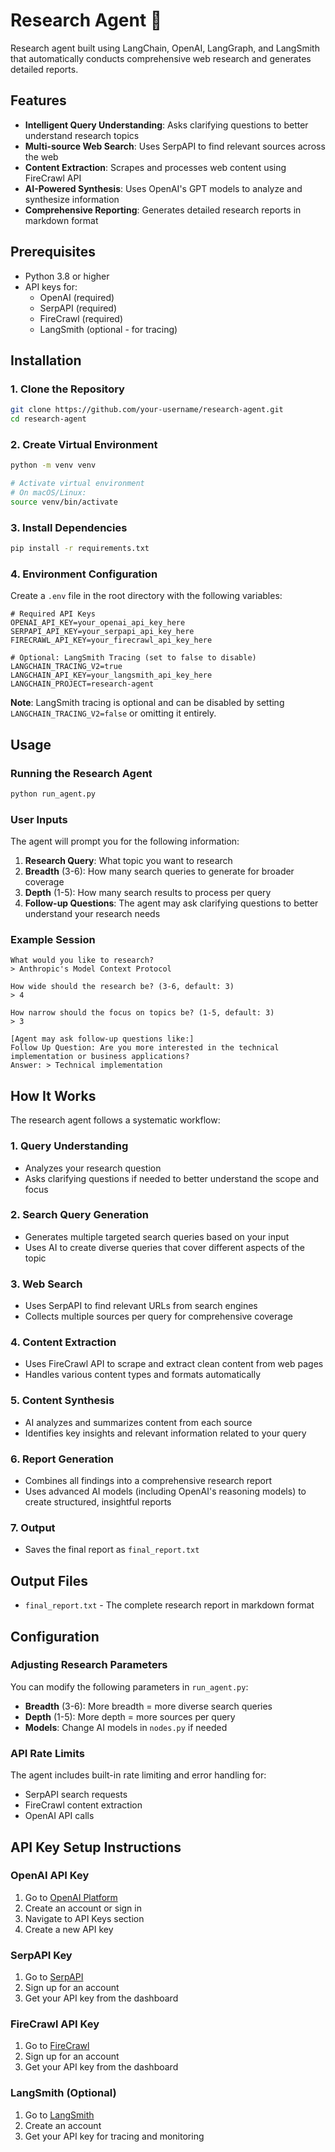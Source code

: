 # Research Agent 🔬

 Research agent built using LangChain, OpenAI, LangGraph, and LangSmith that automatically conducts comprehensive web research and generates detailed reports.

## Features

- **Intelligent Query Understanding**: Asks clarifying questions to better understand research topics
- **Multi-source Web Search**: Uses SerpAPI to find relevant sources across the web
- **Content Extraction**: Scrapes and processes web content using FireCrawl API
- **AI-Powered Synthesis**: Uses OpenAI's GPT models to analyze and synthesize information
- **Comprehensive Reporting**: Generates detailed research reports in markdown format


## Prerequisites

- Python 3.8 or higher
- API keys for:
  - OpenAI (required)
  - SerpAPI (required)
  - FireCrawl (required)
  - LangSmith (optional - for tracing)

## Installation

### 1. Clone the Repository
```bash
git clone https://github.com/your-username/research-agent.git
cd research-agent
```

### 2. Create Virtual Environment
```bash
python -m venv venv

# Activate virtual environment
# On macOS/Linux:
source venv/bin/activate

```

### 3. Install Dependencies
```bash
pip install -r requirements.txt
```

### 4. Environment Configuration

Create a `.env` file in the root directory with the following variables:

```env
# Required API Keys
OPENAI_API_KEY=your_openai_api_key_here
SERPAPI_API_KEY=your_serpapi_api_key_here
FIRECRAWL_API_KEY=your_firecrawl_api_key_here

# Optional: LangSmith Tracing (set to false to disable)
LANGCHAIN_TRACING_V2=true
LANGCHAIN_API_KEY=your_langsmith_api_key_here
LANGCHAIN_PROJECT=research-agent
```

**Note**: LangSmith tracing is optional and can be disabled by setting `LANGCHAIN_TRACING_V2=false` or omitting it entirely.

## Usage

### Running the Research Agent

```bash
python run_agent.py
```

### User Inputs

The agent will prompt you for the following information:

1. **Research Query**: What topic you want to research
2. **Breadth** (3-6): How many search queries to generate for broader coverage
3. **Depth** (1-5): How many search results to process per query
4. **Follow-up Questions**: The agent may ask clarifying questions to better understand your research needs

### Example Session

```
What would you like to research?
> Anthropic's Model Context Protocol

How wide should the research be? (3-6, default: 3)
> 4

How narrow should the focus on topics be? (1-5, default: 3)
> 3

[Agent may ask follow-up questions like:]
Follow Up Question: Are you more interested in the technical implementation or business applications?
Answer: > Technical implementation
```

## How It Works

The research agent follows a systematic workflow:

### 1. **Query Understanding**
- Analyzes your research question
- Asks clarifying questions if needed to better understand the scope and focus

### 2. **Search Query Generation**
- Generates multiple targeted search queries based on your input
- Uses AI to create diverse queries that cover different aspects of the topic

### 3. **Web Search** 
- Uses SerpAPI to find relevant URLs from search engines
- Collects multiple sources per query for comprehensive coverage

### 4. **Content Extraction**
- Uses FireCrawl API to scrape and extract clean content from web pages
- Handles various content types and formats automatically

### 5. **Content Synthesis**
- AI analyzes and summarizes content from each source
- Identifies key insights and relevant information related to your query

### 6. **Report Generation**
- Combines all findings into a comprehensive research report
- Uses advanced AI models (including OpenAI's reasoning models) to create structured, insightful reports

### 7. **Output**
- Saves the final report as `final_report.txt`

## Output Files

- `final_report.txt` - The complete research report in markdown format

## Configuration

### Adjusting Research Parameters

You can modify the following parameters in `run_agent.py`:

- **Breadth** (3-6): More breadth = more diverse search queries
- **Depth** (1-5): More depth = more sources per query
- **Models**: Change AI models in `nodes.py` if needed

### API Rate Limits

The agent includes built-in rate limiting and error handling for:
- SerpAPI search requests
- FireCrawl content extraction
- OpenAI API calls



## API Key Setup Instructions

### OpenAI API Key
1. Go to [OpenAI Platform](https://platform.openai.com/)
2. Create an account or sign in
3. Navigate to API Keys section
4. Create a new API key

### SerpAPI Key  
1. Go to [SerpAPI](https://serpapi.com/)
2. Sign up for an account
3. Get your API key from the dashboard

### FireCrawl API Key
1. Go to [FireCrawl](https://firecrawl.dev/)
2. Sign up for an account  
3. Get your API key from the dashboard

### LangSmith (Optional)
1. Go to [LangSmith](https://smith.langchain.com/)
2. Create an account
3. Get your API key for tracing and monitoring